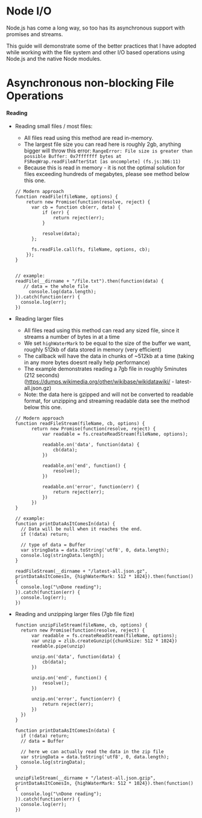 # Node I/O
Node.js has come a long way, so too has its asynchronous support with promises and streams. 

This guide will demonstrate some of the better practices that I have adopted while working with the file system and other I/O based operations using Node.js and the native Node modules.

# Asynchronous non-blocking File Operations
#### Reading
- Reading small files / most files:
  - All files read using this method are read in-memory.
  - The largest file size you can read here is roughly 2gb, anything bigger will throw this error: `RangeError: File size is greater than possible Buffer: 0x7fffffff bytes at FSReqWrap.readFileAfterStat [as oncomplete] (fs.js:386:11)`
  - Because this is read in memory - it is not the optimal solution for files exceeding hundreds of megabytes, please see method below this one.
  ```
  // Modern approach
  function readFile(fileName, options) {
      return new Promise(function(resolve, reject) {
      	var cb = function cb(err, data) {
      		if (err) {
      			return reject(err);
      		}
  
      		resolve(data);
      	};
  
      	fs.readFile.call(fs, fileName, options, cb);
      });
  }

  
  // example:
  readFile(__dirname + "/file.txt").then(function(data) {
     // data = the whole file
	   console.log(data.length);
  }).catch(function(err) {
  	console.log(err);
  })
  ```
  
- Reading larger files
  - All files read using this method can read any sized file, since it streams a number of bytes in at a time
  - We set `highWaterMark` to be equal to the size of the buffer we want, roughly 512kb of data stored in memory (very efficient)
  - The callback will have the data in chunks of ~512kb at a time (taking in any more bytes doesnt really help performance)
  - The example demonstrates reading a 7gb file in roughly 5minutes (212 seconds) (https://dumps.wikimedia.org/other/wikibase/wikidatawiki/ - latest-all.json.gz)
  - Note: the data here is gzipped and will not be converted to readable format, for unzipping and streaming readable data see the method below this one.
  ```
  // Modern approach
  function readFileStream(fileName, cb, options) {
	    return new Promise(function(resolve, reject) {
	        var readable = fs.createReadStream(fileName, options);
	
	        readable.on('data', function(data) {
	            cb(data);
	        })
	
	        readable.on('end', function() {
	            resolve();
	        })
	
	        readable.on('error', function(err) {
	            return reject(err);
	        })
	    })
  }
  
  // example:
  function printDataAsItComesIn(data) {
    // Data will be null when it reaches the end.
    if (!data) return;
    
	// type of data = Buffer
	var stringData = data.toString('utf8', 0, data.length);
	console.log(stringData.length);
  }
  
  readFileStream(__dirname + "/latest-all.json.gz", printDataAsItComesIn, {highWaterMark: 512 * 1024}).then(function() {
	console.log("\nDone reading");
  }).catch(function(err) {
	console.log(err);
  })
  ```
- Reading and unzipping larger files (7gb file fize)
  ```
  function unzipFileStream(fileName, cb, options) {
    return new Promise(function(resolve, reject) {
        var readable = fs.createReadStream(fileName, options);
        var unzip = zlib.createGunzip({chunkSize: 512 * 1024})
        readable.pipe(unzip)

        unzip.on('data', function(data) {
            cb(data);
        })

        unzip.on('end', function() {
            resolve();
        })

        unzip.on('error', function(err) {
            return reject(err);
        })
    })
  }

  function printDataAsItComesIn(data) {
    if (!data) return;
	// data = Buffer
	
	// here we can actually read the data in the zip file
	var stringData = data.toString('utf8', 0, data.length);
	console.log(stringData);
  }

  unzipFileStream(__dirname + "/latest-all.json.gzip", printDataAsItComesIn, {highWaterMark: 512 * 1024}).then(function() {
	console.log("\nDone reading");
  }).catch(function(err) {
	console.log(err);
  })
  ```
